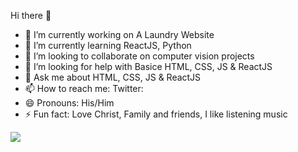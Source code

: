 Hi there 👋

- 🔭 I’m currently working on A Laundry Website
- 🌱 I’m currently learning ReactJS, Python
- 👯 I’m looking to collaborate on computer vision projects
- 🤔 I’m looking for help with Basice HTML, CSS, JS & ReactJS
- 💬 Ask me about HTML, CSS, JS & ReactJS
- 📫 How to reach me: Twitter: 
- 😄 Pronouns: His/Him
- ⚡ Fun fact: Love Christ, Family and friends, I like listening music
<img src =" https://github-readme-stats.vercel.app/api?username=mr-noble-emma&&show_icons=true&title_color=ffffff&icon_color=bb2acf&text_color=daf7dc&bg_color=151515">

